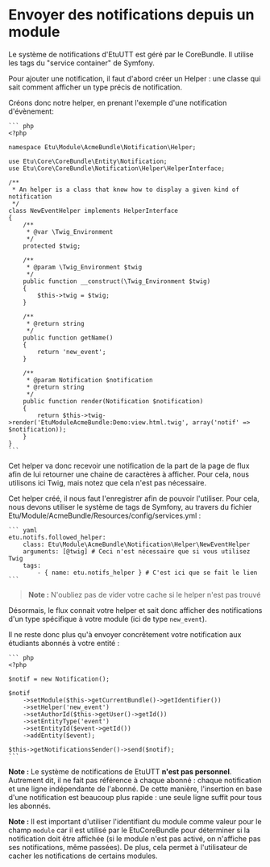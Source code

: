 
Envoyer des notifications depuis un module
==========================================

Le système de notifications d'EtuUTT est géré par le CoreBundle. Il utilise
les tags du "service container" de Symfony.

Pour ajouter une notification, il faut d'abord créer un Helper : une
classe qui sait comment afficher un type précis de notification.

Créons donc notre helper, en prenant l'exemple d'une notification d'évènement:

	``` php
	<?php

	namespace Etu\Module\AcmeBundle\Notification\Helper;

	use Etu\Core\CoreBundle\Entity\Notification;
	use Etu\Core\CoreBundle\Notification\Helper\HelperInterface;

	/**
	 * An helper is a class that know how to display a given kind of notification
	 */
	class NewEventHelper implements HelperInterface
	{
		/**
		 * @var \Twig_Environment
		 */
		protected $twig;

		/**
		 * @param \Twig_Environment $twig
		 */
		public function __construct(\Twig_Environment $twig)
		{
			$this->twig = $twig;
		}

		/**
		 * @return string
		 */
		public function getName()
		{
			return 'new_event';
		}

		/**
		 * @param Notification $notification
		 * @return string
		 */
		public function render(Notification $notification)
		{
			return $this->twig->render('EtuModuleAcmeBundle:Demo:view.html.twig', array('notif' => $notification));
		}
	}
	```

Cet helper va donc recevoir une notification de la part de la page de flux
afin de lui retourner une chaine de caractères à afficher. Pour cela, nous
utilisons ici Twig, mais notez que cela n'est pas nécessaire.

Cet helper créé, il nous faut l'enregistrer afin de pouvoir l'utiliser. Pour
cela, nous devons utiliser le système de tags de Symfony, au travers du fichier
Etu/Module/AcmeBundle/Resources/config/services.yml :

	``` yaml
    etu.notifs.followed_helper:
        class: Etu\Module\AcmeBundle\Notification\Helper\NewEventHelper
        arguments: [@twig] # Ceci n'est nécessaire que si vous utilisez Twig
        tags:
            - { name: etu.notifs_helper } # C'est ici que se fait le lien
	```

> **Note :** N'oubliez pas de vider votre cache si le helper n'est pas trouvé

Désormais, le flux connait votre helper et sait donc afficher des notifications
d'un type spécifique à votre module (ici de type `new_event`).

Il ne reste donc plus qu'à envoyer concrêtement votre notification aux étudiants
abonnés à votre entité :

	``` php
	<?php

	$notif = new Notification();

    $notif
        ->setModule($this->getCurrentBundle()->getIdentifier())
        ->setHelper('new_event')
        ->setAuthorId($this->getUser()->getId())
        ->setEntityType('event')
        ->setEntityId($event->getId())
        ->addEntity($event);

    $this->getNotificationsSender()->send($notif);
	```

**Note :** Le système de notifications de EtuUTT **n'est pas personnel**.
Autrement dit, il ne fait pas référence à chaque abonné : chaque notification
et une ligne indépendante de l'abonné. De cette manière, l'insertion en base
d'une notification est beaucoup plus rapide : une seule ligne suffit pour
tous les abonnés.

**Note :** Il est important d'utiliser l'identifiant du module comme valeur pour
le champ `module` car il est utilisé par le EtuCoreBundle pour déterminer si
la notification doit être affichée (si le module n'est pas activé, on n'affiche
pas ses notifications, même passées). De plus, cela permet à l'utilisateur de
cacher les notifications de certains modules.
